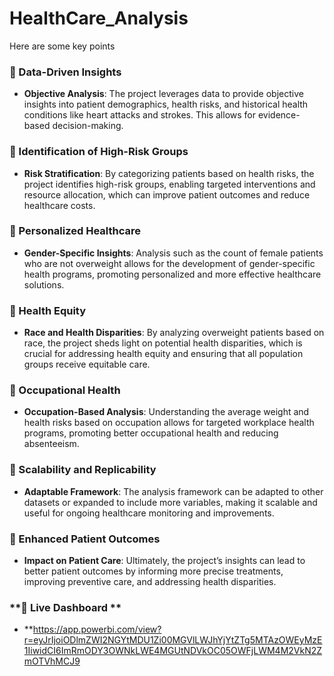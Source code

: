 # HealthCare_Analysis

Here are some key points

### **📌 Data-Driven Insights**
   - **Objective Analysis**: The project leverages data to provide objective insights into patient demographics, health risks, and historical health conditions like heart attacks and strokes. This allows for evidence-based decision-making.

### **📌 Identification of High-Risk Groups**
   - **Risk Stratification**: By categorizing patients based on health risks, the project identifies high-risk groups, enabling targeted interventions and resource allocation, which can improve patient outcomes and reduce healthcare costs.

### **📌 Personalized Healthcare**
   - **Gender-Specific Insights**: Analysis such as the count of female patients who are not overweight allows for the development of gender-specific health programs, promoting personalized and more effective healthcare solutions.

### **📌 Health Equity**
   - **Race and Health Disparities**: By analyzing overweight patients based on race, the project sheds light on potential health disparities, which is crucial for addressing health equity and ensuring that all population groups receive equitable care.

### **📌 Occupational Health**
   - **Occupation-Based Analysis**: Understanding the average weight and health risks based on occupation allows for targeted workplace health programs, promoting better occupational health and reducing absenteeism.

### **📌 Scalability and Replicability**
   - **Adaptable Framework**: The analysis framework can be adapted to other datasets or expanded to include more variables, making it scalable and useful for ongoing healthcare monitoring and improvements.

### **📌 Enhanced Patient Outcomes**
   - **Impact on Patient Care**: Ultimately, the project’s insights can lead to better patient outcomes by informing more precise treatments, improving preventive care, and addressing health disparities.


### **🎯 Live Dashboard ** 
   - **https://app.powerbi.com/view?r=eyJrIjoiODlmZWI2NGYtMDU1Zi00MGVlLWJhYjYtZTg5MTAzOWEyMzE1IiwidCI6ImRmODY3OWNkLWE4MGUtNDVkOC05OWFjLWM4M2VkN2ZmOTVhMCJ9

